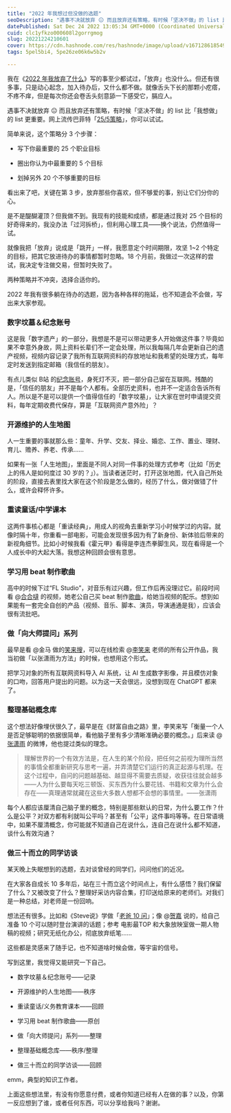```yaml
---
title: "2022 年我想过但没做的选题"
seoDescription: "遇事不决就放弃 😐 而且放弃还有策略，有时候「坚决不做」的 list 比「我想做」的 list 更重要。"
datePublished: Sat Dec 24 2022 13:05:34 GMT+0000 (Coordinated Universal Time)
cuid: clc1yfkzo000608l2gorrgmog
slug: 20221224210601
cover: https://cdn.hashnode.com/res/hashnode/image/upload/v1671286185493/lUdvgv0X3.jpg
tags: 5pel5bi4, 5pe26ze06k6w5b2v

---
```


我在《[2022 年我放弃了什么](https://blog.tujunjie.com/2022-1-1-1-1)》写的事至少都试过，「放弃」也没什么。但还有很多事，只是动心起念，加入待办后，又什么都不做。就像舌头下长的那颗小疙瘩，不疼不痒，但是每次你还会卷舌头刻意舔一下感受它，膈应人。

遇事不决就放弃 😐 而且放弃还有策略，有时候「坚决不做」的 list 比「我想做」的 list 更重要。网上流传巴菲特「[25/5策略](https://zhuanlan.zhihu.com/p/56162353)」，你可以试试。

简单来说，这个策略分 3 个步骤：

* 写下你最重要的 25 个职业目标
    
* 圈出你认为中最重要的 5 个目标
    
* 划掉另外 20 个不够重要的目标
    

看出来了吧，关键在第 3 步，放弃那些你喜欢，但不够爱的事，别让它们分你的心。

是不是醍醐灌顶？但我做不到。我现有的技能和成绩，都是通过我对 25 个目标的好奇得来的，我没办法「过河拆桥」，但利用心理工具——换个说法，仍然值得一试。

就像我把「放弃」说成是「跳开」一样，我愿意定个时间期限，攻坚 1~2 个特定的目标，把其它放进待办的事情都暂时忽略。18 个月前，我做过一次这样的尝试，我决定专注做交易，但暂时失败了。

两种策略并不冲突，选择合适你的。

2022 年我有很多躺在待办的选题，因为各种各样的拖延，也不知道会不会做，写出来大家参观。

### 数字坟墓＆纪念账号

这是我「数字遗产」的一部分，我想是不是可以带动更多人开始做这件事？毕竟如果不幸意外身故，网上资料长辈们不一定会处理，所以我每隔几年会更新自己的遗产视频，视频内容记录了我所有互联网资料的存放地址和我希望的处理方式，每年定时发送到指定邮箱（我信任的朋友）。

有点儿类似 B站 的[纪念账号](https://baike.baidu.com/item/%E5%93%94%E5%93%A9%E5%93%94%E5%93%A9%E7%BA%AA%E5%BF%B5%E8%B4%A6%E5%8F%B7/56203689)，身死灯不灭，把一部分自己留在互联网。残酷的是，「信任的朋友」并不是每个人都有。全部历史资料，也并不一定适合告诉所有人。所以是不是可以提供一个值得信任的「数字坟墓」，让大家在世时申请提交资料，每年定期收费代保存，算是「互联网资产意外险」？

### 开源维护的人生地图

人一生重要的事就那么些：童年、升学、交友、择业、婚恋、工作、置业、理财、育儿、赡养、养老、传承……

如果有一张「人生地图」，里面是不同人对同一件事的处理方式参考（比如「历史上的伟人是如何度过 30 岁的？」）。当读者迷茫时，打开这张地图，代入自己所处的阶段，直接去表里找大家在这个阶段是怎么做的，经历了什么，做对做错了什么，或许会释怀许多。

### 重读童话/中学课本

这两件事核心都是「重读经典」，用成人的视角去重新学习小时候学过的内容。就像时隔十年，你重看一部电影，可能会发现很多因为有了新身份、新体验后带来的新视角细节。比如小时候我看《霍元甲》看得是李连杰拳脚生风，现在看得是一个人成长中的大起大落。我想这种回顾会很有意思。

### 学习用 beat 制作歌曲

高中的时候下过“FL Studio”，对音乐有过兴趣，但工作后再没理过它。前段时间看 @[合合噠](https://space.bilibili.com/7327736/) 的视频，她老公自己买 beat 制作[歌曲](https://music.163.com/#/song?id=1828182554)，给她当视频的配乐。想到如果能有一套完全自创的产品（视频、音乐、脚本、演员，导演通通是我），应该会很有流批吧。

### 做「向大师提问」系列

最早是看 @金马 做的[笑来搜](http://xiaolai.co/search)，可以在线检索 @[李笑来](https://weibo.com/u/1576218000) 老师的所有公开作品，我当初做「以张潇雨为方法」的时候，也想用这个形式。

把学习对象的所有互联网资料导入 AI 系统，让 AI 生成数字影像，并且模仿对象的口吻，回答用户提出的问题。以为这一天会很远，没想到现在 ChatGPT 都来了。

### 整理基础概念库

这个想法好像埋伏很久了，最早是在《财富自由之路》里，李笑来写「衡量一个人是否足够聪明的依据很简单，看他脑子里有多少清晰准确必要的概念。」后来读 @[张潇雨](https://weibo.com/p/1005051977585731/home) 的微博，他也提过类似的理念。

> 理解世界的一个有效方法是，在人生的某个阶段，把任何之前视为理所当然的事情全都重新研究与思考一遍，并弄清楚它们运行的真正起源与机理。在这个过程中，自问的问题越基础、越显得不需要去质疑，收获往往就会越多——人为什么要每天吃三顿饭、买东西为什么要花钱、书籍和文章为什么会存在——真理通常就藏在这些大多数人想都不会想的事情里。——张潇雨

每个人都应该厘清自己脑子里的概念，特别是那些默认的日常，为什么要工作？什么是公平？对双方都有利就叫公平吗？甚至有「公平」这件事吗等等。在日常语境中，如果不厘清概念，你可能就不知道自己在说什么，连自己在说什么都不知道，谈什么有效沟通？

### 做三十而立的同学访谈

某天晚上失眠想到的选题，去对谈曾经的同学们，问问他们的近况。

在大家各自成长 10 多年后，站在三十而立这个时间点上，有什么感悟？我们保留了什么？又被改变了什么？整理好采访内容合集，打印送给原来的老师们。对我们是一种总结，对老师是一份回响。

想法还有很多。比如和《Steve说》学做「[老爸 10 问](https://www.xiaoyuzhoufm.com/episode/5e61155b418a84a046401fdb)」；像 @[贺嘉](https://www.zhihu.com/people/he-jia-43/answers) 说的，给自己准备 10 个可以随时登台演讲的话题；参考 电影最TOP 和大象放映室做一期人物稿的视频；研究无纸化办公，彻底放弃纸笔……

这些都是灵感来了随手记，也不知道啥时候会做，等宇宙的信号。

写到这里，我觉得又能研究一下自己。

* 数字坟墓＆纪念账号——记录
    
* 开源维护的人生地图——秩序
    
* 重读童话/义务教育课本——回顾
    
* 学习用 beat 制作歌曲——原创
    
* 做「向大师提问」系列——整理
    
* 整理基础概念库——秩序/整理
    
* 做三十而立的同学访谈——回顾
    

emm，典型的知识工作者。

上面这些想法里，有没有你愿意付费，或者你知道已经有人在做的事？以及，你第一反应想到了谁，或者任何东西，可以分享给我吗？谢谢。